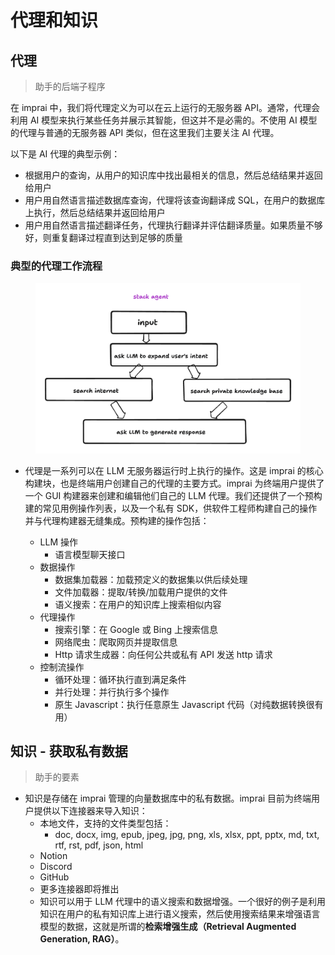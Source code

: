 # 代理和知识

## 代理

> 助手的后端子程序

在 imprai 中，我们将代理定义为可以在云上运行的无服务器 API。通常，代理会利用 AI 模型来执行某些任务并展示其智能，但这并不是必需的。不使用 AI 模型的代理与普通的无服务器 API 类似，但在这里我们主要关注 AI 代理。

以下是 AI 代理的典型示例：

- 根据用户的查询，从用户的知识库中找出最相关的信息，然后总结结果并返回给用户
- 用户用自然语言描述数据库查询，代理将该查询翻译成 SQL，在用户的数据库上执行，然后总结结果并返回给用户
- 用户用自然语言描述翻译任务，代理执行翻译并评估翻译质量。如果质量不够好，则重复翻译过程直到达到足够的质量

### 典型的代理工作流程

<figure><img src="../.gitbook/assets/2.png" alt=""><figcaption></figcaption></figure>

- 代理是一系列可以在 LLM 无服务器运行时上执行的操作。这是 imprai 的核心构建块，也是终端用户创建自己的代理的主要方式。imprai 为终端用户提供了一个 GUI 构建器来创建和编辑他们自己的 LLM 代理。我们还提供了一个预构建的常见用例操作列表，以及一个私有 SDK，供软件工程师构建自己的操作并与代理构建器无缝集成。预构建的操作包括：

  - LLM 操作
    <!-- - 语言模型完成接口 -->
    - 语言模型聊天接口
  - 数据操作
    - 数据集加载器：加载预定义的数据集以供后续处理
    - 文件加载器：提取/转换/加载用户提供的文件
    - 语义搜索：在用户的知识库上搜索相似内容
  - 代理操作
    - 搜索引擎：在 Google 或 Bing 上搜索信息
    - 网络爬虫：爬取网页并提取信息
    - Http 请求生成器：向任何公共或私有 API 发送 http 请求
  - 控制流操作
    - 循环处理：循环执行直到满足条件
    - 并行处理：并行执行多个操作
    - 原生 Javascript：执行任意原生 Javascript 代码（对纯数据转换很有用）

## 知识 - 获取私有数据

> 助手的要素

- 知识是存储在 imprai 管理的向量数据库中的私有数据。imprai 目前为终端用户提供以下连接器来导入知识：
  - 本地文件，支持的文件类型包括：
    - doc, docx, img, epub, jpeg, jpg, png, xls, xlsx, ppt, pptx, md, txt, rtf, rst, pdf, json, html
  - Notion
  - Discord
  - GitHub
  - 更多连接器即将推出
  - 知识可以用于 LLM 代理中的语义搜索和数据增强。一个很好的例子是利用知识在用户的私有知识库上进行语义搜索，然后使用搜索结果来增强语言模型的数据，这就是所谓的**检索增强生成（Retrieval Augmented Generation, RAG）**。
